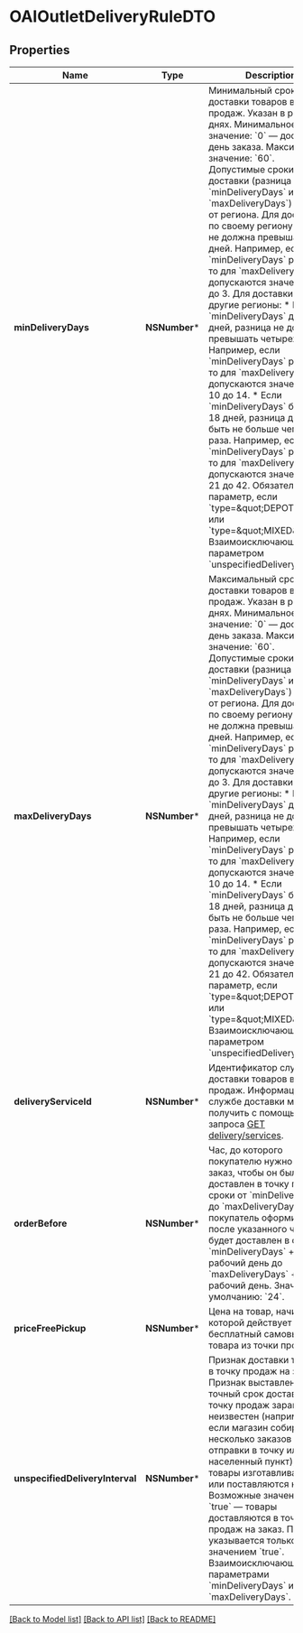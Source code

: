 # OAIOutletDeliveryRuleDTO

## Properties
Name | Type | Description | Notes
------------ | ------------- | ------------- | -------------
**minDeliveryDays** | **NSNumber*** | Минимальный срок доставки товаров в точку продаж. Указан в рабочих днях.  Минимальное значение: &#x60;0&#x60; — доставка в день заказа.  Максимальное значение: &#x60;60&#x60;.  Допустимые сроки доставки (разница между &#x60;minDeliveryDays&#x60; и &#x60;maxDeliveryDays&#x60;) зависят от региона.  Для доставки по своему региону разница не должна превышать двух дней. Например, если &#x60;minDeliveryDays&#x60; равно 1, то для &#x60;maxDeliveryDays&#x60; допускаются значения от 1 до 3.  Для доставки в другие регионы:  * Если &#x60;minDeliveryDays&#x60; до 18 дней, разница не должна превышать четырех дней. Например, если &#x60;minDeliveryDays&#x60; равно 10, то для &#x60;maxDeliveryDays&#x60; допускаются значения от 10 до 14. * Если &#x60;minDeliveryDays&#x60; больше 18 дней, разница должна быть не больше чем в два раза. Например, если &#x60;minDeliveryDays&#x60; равно 21, то для &#x60;maxDeliveryDays&#x60; допускаются значения от 21 до 42.  Обязательный параметр, если &#x60;type&#x3D;\&quot;DEPOT\&quot;&#x60; или &#x60;type&#x3D;\&quot;MIXED\&quot;&#x60;.  Взаимоисключающий с параметром &#x60;unspecifiedDeliveryInterval&#x60;.  | [optional] 
**maxDeliveryDays** | **NSNumber*** | Максимальный срок доставки товаров в точку продаж. Указан в рабочих днях.  Минимальное значение: &#x60;0&#x60; — доставка в день заказа.  Максимальное значение: &#x60;60&#x60;.  Допустимые сроки доставки (разница между &#x60;minDeliveryDays&#x60; и &#x60;maxDeliveryDays&#x60;) зависят от региона.  Для доставки по своему региону разница не должна превышать двух дней. Например, если &#x60;minDeliveryDays&#x60; равно 1, то для &#x60;maxDeliveryDays&#x60; допускаются значения от 1 до 3.  Для доставки в другие регионы:  * Если &#x60;minDeliveryDays&#x60; до 18 дней, разница не должна превышать четырех дней. Например, если &#x60;minDeliveryDays&#x60; равно 10, то для &#x60;maxDeliveryDays&#x60; допускаются значения от 10 до 14. * Если &#x60;minDeliveryDays&#x60; больше 18 дней, разница должна быть не больше чем в два раза. Например, если &#x60;minDeliveryDays&#x60; равно 21, то для &#x60;maxDeliveryDays&#x60; допускаются значения от 21 до 42.  Обязательный параметр, если &#x60;type&#x3D;\&quot;DEPOT\&quot;&#x60; или &#x60;type&#x3D;\&quot;MIXED\&quot;&#x60;.  Взаимоисключающий с параметром &#x60;unspecifiedDeliveryInterval&#x60;.  | [optional] 
**deliveryServiceId** | **NSNumber*** | Идентификатор службы доставки товаров в точку продаж.  Информацию о службе доставки можно получить с помощью запроса [GET delivery/services](../../reference/orders/getDeliveryServices.md).  | [optional] 
**orderBefore** | **NSNumber*** | Час, до которого покупателю нужно сделать заказ, чтобы он был доставлен в точку продаж в сроки от &#x60;minDeliveryDays&#x60; до &#x60;maxDeliveryDays&#x60;.  Если покупатель оформит заказ после указанного часа, он будет доставлен в сроки от &#x60;minDeliveryDays&#x60; + 1 рабочий день до &#x60;maxDeliveryDays&#x60; + 1 рабочий день.  Значение по умолчанию: &#x60;24&#x60;.  | [optional] 
**priceFreePickup** | **NSNumber*** | Цена на товар, начиная с которой действует бесплатный самовывоз товара из точки продаж. | [optional] 
**unspecifiedDeliveryInterval** | **NSNumber*** | Признак доставки товаров в точку продаж на заказ.  Признак выставлен, если:  * точный срок доставки в точку продаж заранее неизвестен (например, если магазин собирает несколько заказов для отправки в точку или населенный пункт); * все товары изготавливаются или поставляются на заказ.  Возможные значения: * &#x60;true&#x60; — товары доставляются в точку продаж на заказ.  Параметр указывается только со значением &#x60;true&#x60;.  Взаимоисключающий с параметрами &#x60;minDeliveryDays&#x60; и &#x60;maxDeliveryDays&#x60;.  | [optional] 

[[Back to Model list]](../README.md#documentation-for-models) [[Back to API list]](../README.md#documentation-for-api-endpoints) [[Back to README]](../README.md)


